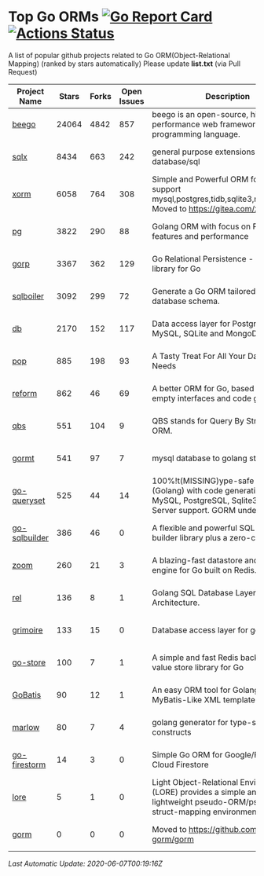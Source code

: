 # Top Go ORMs [![Go Report Card](https://goreportcard.com/badge/github.com/d-tsuji/awesome-go-orms)](https://goreportcard.com/report/github.com/d-tsuji/awesome-go-orms) [![Actions Status](https://github.com/d-tsuji/awesome-go-orms/workflows/CI/badge.svg)](https://github.com/d-tsuji/awesome-go-orms/actions)
A list of popular github projects related to Go ORM(Object-Relational Mapping) (ranked by stars automatically)
Please update **list.txt** (via Pull Request)

| Project Name | Stars | Forks | Open Issues | Description | Last Update |
| ------------ | ----- | ----- | ----------- | ----------- | ----------- |
| [beego](https://github.com/astaxie/beego) | 24064 | 4842 | 857 | beego is an open-source, high-performance web framework for the Go programming language. | 2020-06-06 15:33:53 |
| [sqlx](https://github.com/jmoiron/sqlx) | 8434 | 663 | 242 | general purpose extensions to golang's database/sql | 2020-06-06 11:42:32 |
| [xorm](https://github.com/go-xorm/xorm) | 6058 | 764 | 308 | Simple and Powerful ORM for Go, support mysql,postgres,tidb,sqlite3,mssql,oracle, Moved to https://gitea.com/xorm/xorm | 2020-06-06 07:55:19 |
| [pg](https://github.com/go-pg/pg) | 3822 | 290 | 88 | Golang ORM with focus on PostgreSQL features and performance | 2020-06-06 00:54:17 |
| [gorp](https://github.com/go-gorp/gorp) | 3367 | 362 | 129 | Go Relational Persistence - an ORM-ish library for Go | 2020-06-06 14:46:23 |
| [sqlboiler](https://github.com/volatiletech/sqlboiler) | 3092 | 299 | 72 | Generate a Go ORM tailored to your database schema. | 2020-06-06 12:03:41 |
| [db](https://github.com/upper/db) | 2170 | 152 | 117 | Data access layer for PostgreSQL, MySQL, SQLite and MongoDB. | 2020-06-05 22:38:39 |
| [pop](https://github.com/gobuffalo/pop) | 885 | 198 | 93 | A Tasty Treat For All Your Database Needs | 2020-06-06 01:05:02 |
| [reform](https://github.com/go-reform/reform) | 862 | 46 | 69 | A better ORM for Go, based on non-empty interfaces and code generation. | 2020-06-06 10:12:03 |
| [qbs](https://github.com/coocood/qbs) | 551 | 104 | 9 | QBS stands for Query By Struct. A Go ORM. | 2020-05-25 15:49:13 |
| [gormt](https://github.com/xxjwxc/gormt) | 541 | 97 | 7 | mysql database to golang struct | 2020-06-06 15:11:17 |
| [go-queryset](https://github.com/jirfag/go-queryset) | 525 | 44 | 14 | 100%!t(MISSING)ype-safe ORM for Go (Golang) with code generation and MySQL, PostgreSQL, Sqlite3, SQL Server support. GORM under the hood. | 2020-06-05 09:23:00 |
| [go-sqlbuilder](https://github.com/huandu/go-sqlbuilder) | 386 | 46 | 0 | A flexible and powerful SQL string builder library plus a zero-config ORM. | 2020-06-05 23:53:49 |
| [zoom](https://github.com/albrow/zoom) | 260 | 21 | 3 | A blazing-fast datastore and querying engine for Go built on Redis. | 2020-05-19 08:35:32 |
| [rel](https://github.com/Fs02/rel) | 136 | 8 | 1 | Golang SQL Database Layer for Layered Architecture. | 2020-05-31 14:29:29 |
| [grimoire](https://github.com/Fs02/grimoire) | 133 | 15 | 0 | Database access layer for golang | 2020-05-22 05:23:43 |
| [go-store](https://github.com/gosuri/go-store) | 100 | 7 | 1 | A simple and fast Redis backed key-value store library for Go | 2020-03-26 16:05:22 |
| [GoBatis](https://github.com/runner-mei/GoBatis) | 90 | 12 | 1 | An easy ORM tool for Golang, support MyBatis-Like XML template SQL | 2020-05-24 02:03:39 |
| [marlow](https://github.com/dadleyy/marlow) | 80 | 7 | 4 | golang generator for type-safe sql api constructs | 2020-05-24 15:23:38 |
| [go-firestorm](https://github.com/jschoedt/go-firestorm) | 14 | 3 | 0 | Simple Go ORM for Google/Firebase Cloud Firestore | 2020-05-10 22:10:37 |
| [lore](https://github.com/abrahambotros/lore) | 5 | 1 | 0 | Light Object-Relational Environment (LORE) provides a simple and lightweight pseudo-ORM/pseudo-struct-mapping environment for Go | 2020-05-26 18:34:16 |
| [gorm](https://github.com/jinzhu/gorm) | 0 | 0 | 0 | Moved to https://github.com/go-gorm/gorm | 2020-06-06 05:38:08 |

*Last Automatic Update: 2020-06-07T00:19:16Z*
